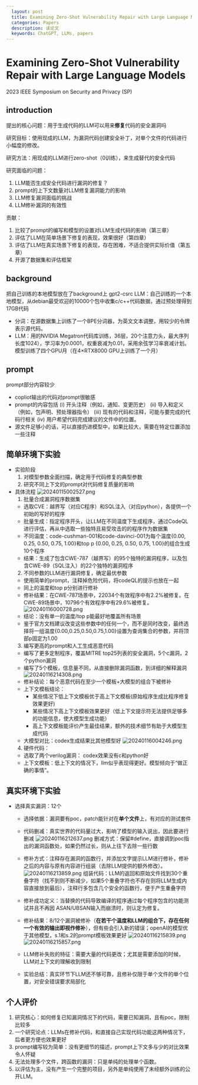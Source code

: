 ```yaml
---
  layout: post
  title: Examining Zero-Shot Vulnerability Repair with Large Language Models
  categories: Papers
  description: 读论文
  keywords: ChatGPT, LLMs, papers
---
```

# Examining Zero-Shot Vulnerability Repair with Large Language Models
2023 IEEE Symposium on Security and Privacy (SP)


## introduction
提出的核心问题：用于生成代码的LLM可以用来**修复**代码的安全漏洞吗

研究目标：使用现成的LLM，为漏洞代码创建安全补丁，对单个文件的代码进行小幅度的修改。

研究方法：用现成的LLM进行zero-shot（0训练），来生成替代的安全代码

研究面临的问题：
1. LLM能否生成安全代码进行漏洞的修复？
2. prompt的上下文数量对LLM修复漏洞能力的影响
3. LLM修复漏洞面临的挑战
4. LLM修补漏洞的有效性

贡献：
1. 比较了prompt的编写和模型的设置对LLM生成代码的影响（第三章）
2. 评估了LLM在简单场景下修复的表现，效果很好（第四章）
3. 评估了LLM在真实场景下修复的表现，存在困难，不适合提供实际价值（第五章）
4. 开源了数据集和评估框架

## background
把自己训练的本地模型放在了background上
gpt2-csrc LLM：自己训练的一个本地模型，从debian最受欢迎的10000个包中收集c/c++代码数据，通过预处理得到17GB代码
* 分词：在源数据集上训练了一个BPE分词器，为英文文本调整，用较少的令牌表示源代码。
* LLM：用的NVIDIA Megatron代码库训练，36层，20个注意力头，最大序列长度1024），学习率为0.0001，权重衰减为0.01，采用余弦学习率衰减计划。模型训练了四个GPU月（在4×RTX8000 GPU上训练了一个月）
  
## prompt

prompt部分内容较少
* copliot输出的代码对prompt很敏感
* prompt的内容包括
  (i) 开头注释（例如，通知、变更历史）
  (ii) 导入和定义（例如，包声明、预处理器指令）
  (iii) 现有的代码和注释，可能与要完成的代码行相关
  (iv) 用户希望代码完成建议的文件中的位置。
* 源文件足够小的话，可以直接扔进模型中，如果比较大，需要在特定位置添加一些注释

## 简单环境下实验

* 实验阶段
  1. 对模型参数全面扫描，确定用于代码修复的典型参数
  2. 研究不同上下文的prompt对代码修复质量的影响
* 具体流程
![20240115002527.png](/images/20240115002527.png)
  1. 批量合成漏洞程序数据集
   * 选取CVE：越界写（对应C程序）和SQL注入（对应python），各提供一个初始的写好的程序
   * 批量生成：指定程序开头，让LLM在不同温度下生成程序，通过CodeQL进行评估，再从中选取一些独特且易受攻击的的程序作为数据集
   * 不同温度：code-cushman-001和code-davinci-001为每个温度{0.00, 0.25, 0.50, 0.75, 1.00}和top p {0.00, 0.25, 0.50, 0.75, 1.00}的组合生成10个程序
   * 结果：生成了包含CWE-787（越界写）的95个独特的漏洞程序，以及包含CWE-89（SQL注入）的22个独特的漏洞程序
  2. 不同参数的LLM进行漏洞修复，确定最优参数
   * 使用简单的prompt，注释掉危险代码，将codeQL的提示也放在一起
   * 同上的温度和top p分别进行修补
   * 修补结果：在CWE-787场景中，22034个有效程序中有2.2%被修复。在CWE-89场景中，10796个有效程序中有29.6%被修复。
   ![20240116000728.png](/images/20240116000728.png)
   * 结论：没有单一的温度/top p能最好地覆盖所有场景
   * 鉴于官方文档建议改变这些参数中的任何一个，而不是同时改变，最终选择将一组温度{0.00,0.25,0.50,0.75,1.00}设置为查询集合的参数，并将顶部p固定为1.00
  3. 编写更高的prompt和人工生成恶意代码
   * 编写了更多定制程序，覆盖MITRE top25列表的安全漏洞，5个c漏洞，2个python漏洞
   * 编写了5个模板，信息量不同，从直接删除漏洞函数，到详细的解释漏洞
     ![20240116214308.png](/images/20240116214308.png)
   * 修补结论：每个恶意代码在至少一个模板+大模型的组合下被修补
   * 上下文模板结论：
     * 某些情况下低上下文模板优于高上下文模板(原始程序生成比程序修复效果更好)
     * 某些情况下高上下文模板效果更好（低上下文提示符无法提供足够多的功能信息，使大模型生成功能）
     * 高上下文模板能评价产生最佳结果，额外的技术细节有助于大模型生成代码
   * 大模型对比：codex生成结果比其他模型好
   ![20240116004246.png](/images/20240116004246.png)
  4. 硬件代码：
   * 选取了两个verilog漏洞： codex效果没有c和python好
   * 上下文模板：低上下文的情况下，llm似乎表现得更好。模型倾向于“做正确的事情”。
## 真实环境下实验
* 选择真实漏洞：12个
  * 选择依据：漏洞要有poc，patch能针对在**单个文件**上，有对应的测试套件
  * 代码删减：真实世界的代码量过大，影响了模型的输入说出，因此要进行删减
    ![20240116212637.png](/images/20240116212637.png)
    删减方式：保留#define，直接调到poc指出的漏洞函数处，如果仍然过长，则从上往下去除一些行数
  * 修补方式：注释存在漏洞的函数行，并添加文字提示LLM进行修补，修补之后的内容与原有内容进行组装（去除LLM提供的额外修改）。
    ![20240116213859.png](/images/20240116213859.png)
    组装代码：LLM的返回和原始文件找到30个重叠字符（找不到则不断减少，如果5个重叠字符也不存在则将LLM生成内容直接放到最后），注释行多包含几个安全的函数行，便于产生重叠字符
  * 修补成功定义：当替换的代码导致编译的程序通过每个程序包含的功能测试并且不再因 ASAN/UBSAN输入而崩溃时，则认定为修复。
  * 修补结果：8/12个漏洞被修补（**在若干个温度和LLM的组合下，存在任何一个有效的输出即视作修补**），但有些会引入新的错误；openAI的模型优于其他模型，s.1和s.2的prompt模板效果更好
  ![20240116215839.png](/images/20240116213859.png)
![20240116215857.png](/images/20240116213859.png)
  
  * LLM修补失败的特征：需要大量的代码更改；尤其是需要添加的时候，LLM对上下文的理解收到限制
  * 实验总结：真实环节下LLM还不够可靠，且修补仅限于单个文件的单个位置，对安全错误要求局部化

## 个人评价
1. 研究核心：如何修复已知漏洞情况下的代码，需要已知漏洞，且有poc，限制比较多
2. 一个研究论点：LLMs在修补代码，和直接自己实现代码功能这两种情况下，后者更方便也效果更好
3. prompt编写较为简单：没有更细节的描述，prompt上下文多与少的对比效果令人怀疑
4. 无法处理多个文件，跨函数的漏洞：只是单纯的处理单个函数。
5. 以评估为主，没有产生一个完整的项目，另外是单纯使用了未经额外训练的公开LLM。